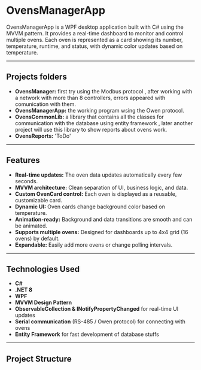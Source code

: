 # OvensManagerApp

OvensManagerApp is a WPF desktop application built with C# using the MVVM pattern. It provides a real-time dashboard to monitor and control multiple ovens. Each oven is represented as a card showing its number, temperature, runtime, and status, with dynamic color updates based on temperature.

---
## Projects folders

- **OvensManager:** first try using the Modbus protocol , after working with a network with more than 8 controllers, errors appeared with comunication with them.
- **OvensManagerApp:** the working program wsing the Owen protocol.
- **OvensCommonLib:** a library that contains all the classes for communication with the database using entity framework , later another project will use this library to show reports about ovens work.
- **OvensReports:** 'ToDo'
---


## Features

- **Real-time updates:** The oven data updates automatically every few seconds.
- **MVVM architecture:** Clean separation of UI, business logic, and data.
- **Custom OvenCard control:** Each oven is displayed as a reusable, customizable card.
- **Dynamic UI:** Oven cards change background color based on temperature.
- **Animation-ready:** Background and data transitions are smooth and can be animated.
- **Supports multiple ovens:** Designed for dashboards up to 4x4 grid (16 ovens) by default.
- **Expandable:** Easily add more ovens or change polling intervals.

---

## Technologies Used

- **C#**
- **.NET 8**
- **WPF**
- **MVVM Design Pattern**
- **ObservableCollection & INotifyPropertyChanged** for real-time UI updates
- **Serial communication** (RS-485 / Owen protocol) for connecting with ovens
- **Entity Framework** for fast development of database stuffs

---

## Project Structure

